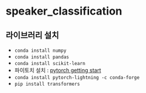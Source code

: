 # speaker_classification

## 라이브러리 설치
* `conda install numpy`
* `conda install pandas`
* `conda install scikit-learn`
* 파이토치 설치 : [pytorch getting start](https://pytorch.org/get-started/locally/)
* `conda install pytorch-lightning -c conda-forge`
* `pip install transformers`
